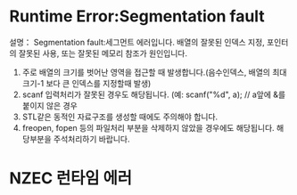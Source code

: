 # Runtime Error:Segmentation fault
설명：
Segmentation fault:세그먼트 에러입니다. 배열의 잘못된 인덱스 지정, 포인터의 잘못된 사용, 또는 잘못된 메모리 참조가 원인입니다.

1. 주로 배열의 크기를 벗어난 영역을 접근할 때 발생합니다.(음수인덱스, 배열의 최대크기-1 보다 큰 인덱스를 지정할때 발생)
2. scanf 입력처리가 잘못된 경우도 해당됩니다. (예: scanf("%d", a); // a앞에 &를 붙이지 않은 경우
3. STL같은 동적인 자료구조를 생성할 때에도 주의해야 합니다.
4. freopen, fopen 등의 파일처리 부분을 삭제하지 않았을 경우에도 해당됩니다. 해당부분을 주석처리하기 바랍니다.

# NZEC 런타임 에러
